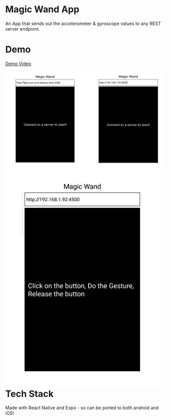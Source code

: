 # Magic Wand App
An App that sends out the accelerometer &amp; gyroscope values to any REST server endpoint.

# Demo
[Demo Video](https://youtu.be/U9QK4XHbvvk)

<div align="center"> <img src="screenshots/1.png" 
     style="float: left; margin-right: 0px; "></div>
<div align="center"> <img src="screenshots/2.png" 
     style="float: left; margin-right: 0px; "></div>



# Tech Stack
Made with React Native and Expo - so can be ported to both android and iOS!


